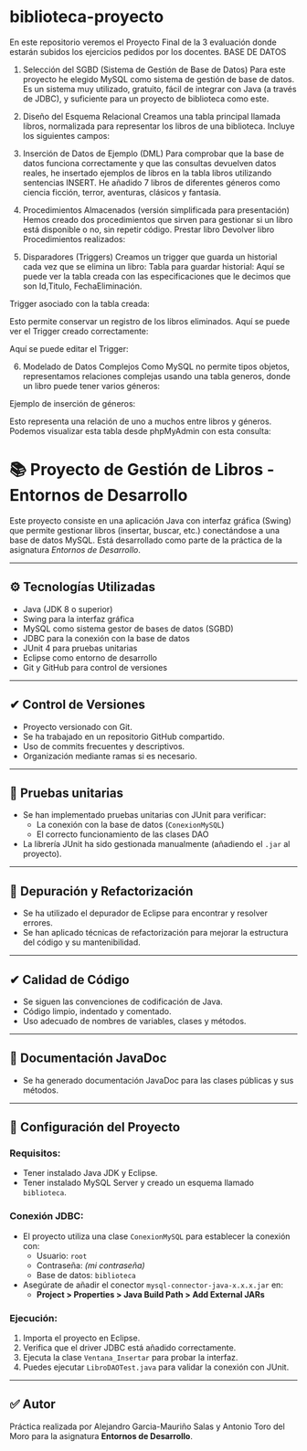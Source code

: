 # biblioteca-proyecto
En este repositorio veremos el Proyecto Final de la 3 evaluación donde estarán subidos los ejercicios pedidos por los docentes.
BASE DE DATOS
1. Selección del SGBD (Sistema de Gestión de Base de Datos)
Para este proyecto he elegido MySQL como sistema de gestión de base de datos.  Es un sistema muy utilizado, gratuito, fácil de integrar con Java (a través de JDBC), y suficiente para un proyecto de biblioteca como este.
2. Diseño del Esquema Relacional
Creamos una tabla principal llamada libros, normalizada para representar los libros de una biblioteca. Incluye los siguientes campos:
3. Inserción de Datos de Ejemplo (DML)
Para comprobar que la base de datos funciona correctamente y que las consultas devuelven datos reales, he insertado ejemplos de libros en la tabla 
libros utilizando sentencias INSERT. He añadido 7 libros de diferentes géneros como ciencia ficción, terror, aventuras, clásicos y fantasía.
4. Procedimientos Almacenados (versión simplificada para presentación)
Hemos creado dos procedimientos que sirven para gestionar si un libro está disponible o no, sin repetir código.
Prestar libro         Devolver libro
Procedimientos realizados:

5. Disparadores (Triggers)
Creamos un trigger que guarda un historial cada vez que se elimina un libro:
Tabla para guardar historial:
Aquí se puede ver la tabla  creada con las especificaciones que le decimos que son Id,Titulo, FechaEliminación.

Trigger asociado con la tabla creada:

Esto permite conservar un registro de los libros eliminados.
Aquí se puede ver el Trigger creado correctamente:


Aquí se puede editar el Trigger:

6. Modelado de Datos Complejos
Como MySQL no permite tipos objetos, representamos relaciones complejas usando una tabla generos, donde un libro puede tener varios géneros:


Ejemplo de inserción de géneros:

Esto representa una relación de uno a muchos entre libros y géneros.
Podemos visualizar esta tabla desde phpMyAdmin con esta consulta:



# 📚 Proyecto de Gestión de Libros - Entornos de Desarrollo

Este proyecto consiste en una aplicación Java con interfaz gráfica (Swing) que permite gestionar libros (insertar, buscar, etc.) conectándose a una base de datos MySQL. Está desarrollado como parte de la práctica de la asignatura *Entornos de Desarrollo*.

---

## ⚙ Tecnologías Utilizadas

- Java (JDK 8 o superior)
- Swing para la interfaz gráfica
- MySQL como sistema gestor de bases de datos (SGBD)
- JDBC para la conexión con la base de datos
- JUnit 4 para pruebas unitarias
- Eclipse como entorno de desarrollo
- Git y GitHub para control de versiones

---

## ✔ Control de Versiones

- Proyecto versionado con Git.
- Se ha trabajado en un repositorio GitHub compartido.
- Uso de commits frecuentes y descriptivos.
- Organización mediante ramas si es necesario.

---

## 🧪 Pruebas unitarias

- Se han implementado pruebas unitarias con JUnit para verificar:
  - La conexión con la base de datos (`ConexionMySQL`)
  - El correcto funcionamiento de las clases DAO
- La librería JUnit ha sido gestionada manualmente (añadiendo el `.jar` al proyecto).

---

## 🐞 Depuración y Refactorización

- Se ha utilizado el depurador de Eclipse para encontrar y resolver errores.
- Se han aplicado técnicas de refactorización para mejorar la estructura del código y su mantenibilidad.

---

## ✔ Calidad de Código

- Se siguen las convenciones de codificación de Java.
- Código limpio, indentado y comentado.
- Uso adecuado de nombres de variables, clases y métodos.

---

## 📄 Documentación JavaDoc

- Se ha generado documentación JavaDoc para las clases públicas y sus métodos.

---

## 📘 Configuración del Proyecto

### Requisitos:

- Tener instalado Java JDK y Eclipse.
- Tener instalado MySQL Server y creado un esquema llamado `biblioteca`.

### Conexión JDBC:

- El proyecto utiliza una clase `ConexionMySQL` para establecer la conexión con:
  - Usuario: `root`
  - Contraseña: *(mi contraseña)*
  - Base de datos: `biblioteca`
- Asegúrate de añadir el conector `mysql-connector-java-x.x.x.jar` en:
  - **Project > Properties > Java Build Path > Add External JARs**

### Ejecución:

1. Importa el proyecto en Eclipse.
2. Verifica que el driver JDBC está añadido correctamente.
3. Ejecuta la clase `Ventana_Insertar` para probar la interfaz.
4. Puedes ejecutar `LibroDAOTest.java` para validar la conexión con JUnit.

---

## ✅ Autor

Práctica realizada por Alejandro Garcia-Mauriño Salas y Antonio Toro del Moro para la asignatura **Entornos de Desarrollo**.












